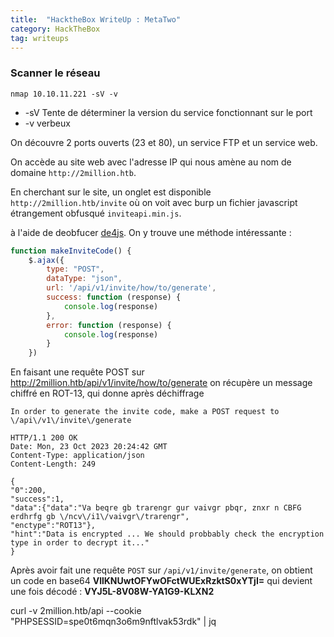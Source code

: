 ```yaml
---
title:  "HacktheBox WriteUp : MetaTwo"
category: HackTheBox
tag: writeups
---
```


### Scanner le réseau

`nmap 10.10.11.221 -sV -v`

- \-sV Tente de déterminer la version du service fonctionnant sur le port
- \-v verbeux

On découvre 2 ports ouverts (23 et 80), un service FTP et un service web.

On accède au site web avec l'adresse IP qui nous amène au nom de domaine `http://2million.htb`.

En cherchant sur le site, un onglet est disponible `http://2million.htb/invite` où on voit avec burp un fichier javascript étrangement obfusqué `inviteapi.min.js`.

à l'aide de deobfucer [de4js](https://lelinhtinh.github.io/de4js/).
On y trouve une méthode intéressante :
```javascript
function makeInviteCode() {
    $.ajax({
        type: "POST",
        dataType: "json",
        url: '/api/v1/invite/how/to/generate',
        success: function (response) {
            console.log(response)
        },
        error: function (response) {
            console.log(response)
        }
    })
```

En faisant une requête POST sur http://2million.htb/api/v1/invite/how/to/generate on récupère un message chiffré en ROT-13, qui donne après déchiffrage 
```
In order to generate the invite code, make a POST request to \/api\/v1\/invite\/generate
```

```HTTP
HTTP/1.1 200 OK
Date: Mon, 23 Oct 2023 20:24:42 GMT
Content-Type: application/json
Content-Length: 249

{
"0":200,
"success":1,
"data":{"data":"Va beqre gb trarengr gur vaivgr pbqr, znxr n CBFG erdhrfg gb \/ncv\/i1\/vaivgr\/trarengr",
"enctype":"ROT13"},
"hint":"Data is encrypted ... We should probbably check the encryption type in order to decrypt it..."
}
```

Après avoir fait une requête `POST` sur `/api/v1/invite/generate`, on obtient un code en base64
**VllKNUwtOFYwOFctWUExRzktS0xYTjI=** qui devient une fois décodé : **VYJ5L-8V08W-YA1G9-KLXN2**


curl -v 2million.htb/api --cookie "PHPSESSID=spe0t6mqn3o6m9nftlvak53rdk" | jq

